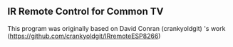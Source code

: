## IR Remote Control for Common TV
This program was originally based on David Conran (crankyoldgit) 's work (https://github.com/crankyoldgit/IRremoteESP8266)